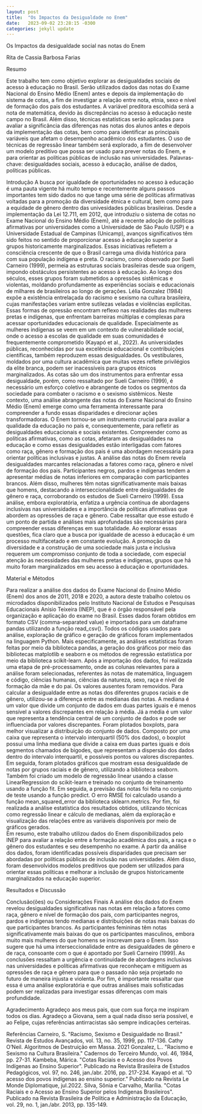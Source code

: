 ```yaml
---
layout: post
title:  "Os Impactos da Desigualdade no Enem"
date:   2023-09-02 23:28:15 -0300
categories: jekyll update
---
```

Os Impactos da desigualdade social nas notas do Enem


Rita de Cassia Barbosa Farias




Resumo
	
Este trabalho tem como objetivo explorar as desigualdades sociais de acesso à educação no Brasil. Serão utilizados dados das notas do Exame Nacional do Ensino Médio (Enem) antes e depois da implementação do sistema de cotas, a fim de investigar a relação entre nota, etnia, sexo e nível de formação dos pais dos estudantes. A variável preditora escolhida será a nota de matemática, devido às discrepâncias no acesso à educação neste campo no Brasil. Além disso, técnicas estatísticas serão aplicadas para avaliar a significância das diferenças nas notas dos alunos antes e depois da implementação das cotas, bem como para identificar as principais variáveis que afetam o desempenho acadêmico dos estudantes. O uso de técnicas de regressão linear também será explorado, a fim de desenvolver um modelo preditivo que possa ser usado para prever notas do Enem, e para orientar as políticas públicas de inclusão nas universidades.
Palavras-chave: desigualdades sociais, acesso à educação, análise de dados, políticas públicas.






















Introdução
A busca por igualdade de oportunidades no acesso à educação é uma pauta vigente há muito tempo e recentemente alguns passos importantes tem sido dados no que tange uma série de políticas afirmativas voltadas para a promoção da diversidade étnica e cultural, bem como para a equidade de gênero dentro das univesidades públicas brasileiras. Desde a implementação da Lei 12.711, em 2012, que introduziu o sistema de cotas no Exame Nacional do Ensino Médio (Enem), até a recente adoção de políticas afirmativas por universidades como a Universidade de São Paulo (USP) e a Universidade Estadual de Campinas (Unicamp), avanços significativos têm sido feitos no sentido de proporcionar acesso à educação superior a grupos historicamente marginalizados.
Essas iniciativas refletem a consciência crescente de que o Brasil carrega uma dívida histórica para com sua população indígena e preta. O racismo, como observado por Sueli Carneiro (1999), permeia as estruturas sociais brasileiras desde sua origem, impondo obstáculos persistentes ao acesso à educação. Ao longo dos séculos, esses grupos foram submetidos a opressões sistêmicas e violentas, moldando profundamente as experiências sociais e educacionais de milhares de brasileiros ao longo de gerações. 
Lélia Gonzalez (1984) expõe a existência entrelaçada do racismo e sexismo na cultura brasileira, cujas manifestações variam entre sutilezas veladas e violências explícitas. Essas formas de opressão encontram reflexo nas realidades das mulheres pretas e indígenas, que enfrentam barreiras múltiplas e complexas para acessar oportunidades educacionais de qualidade. Especialmente as mulheres indígenas se veem em um contexto de vulnerabilidade social, onde o acesso a escolas de qualidade em suas comunidades é frequentemente comprometido (Kayapó et al., 2022).
As universidades públicas, reconhecidas por sua excelência educacional e contribuições científicas, também reproduzem essas desigualdades. Os vestibulares, moldados por uma cultura acadêmica que muitas vezes reflete privilégios da elite branca, podem ser inacessíveis para grupos étnicos marginalizados. As cotas são um dos instrumentos para enfrentar essa desigualdade, porém, como ressaltado por Sueli Carneiro (1999), é necessário um esforço coletivo e abrangente de todos os segmentos da sociedade para combater o racismo e o sexismo sistêmicos.
Neste contexto, uma análise abrangente das notas do Exame Nacional do Ensino Médio (Enem) emerge como uma ferramenta interessante para compreender a fundo essas disparidades e direcionar ações transformadoras. O Enem tornou-se um instrumento crucial para avaliar a qualidade da educação no país e, consequentemente, para refletir as desigualdades educacionais e sociais existentes. Compreender como as políticas afirmativas, como as cotas, afetaram as desigualdades na educação e como essas desigualdades estão interligadas com fatores como raça, gênero e formação dos pais é uma abordagem necessária para orientar políticas inclusivas e justas.
A análise das notas do Enem revela desigualdades marcantes relacionadas a fatores como raça, gênero e nível de formação dos pais. Participantes negros, pardos e indígenas tendem a apresentar médias de notas inferiores em comparação com participantes brancos. Além disso, mulheres têm notas significativamente mais baixas que homens, destacando a interseccionalidade entre desigualdades de gênero e raça, corroborando os estudos de Sueli Carneiro (1999).
Essa análise, embora exploratória, enfatiza a urgência contínua de abordagens inclusivas nas universidades e a importância de políticas afirmativas que abordem as opressões de raça e gênero. Cabe ressaltar que esse estudo é um ponto de partida e análises mais aprofundadas são necessárias para compreender essas diferenças em sua totalidade.
Ao explorar essas questões, fica claro que a busca por igualdade de acesso à educação é um processo multifacetado e em constante evolução. A promoção da diversidade e a construção de uma sociedade mais justa e inclusiva requerem um compromisso conjunto de toda a sociedade, com especial atenção às necessidades das mulheres pretas e indígenas, grupos que há muito foram marginalizados em seu acesso à educação e oportunidades.

Material e Métodos
	
Para realizar a análise dos dados do Exame Nacional do Ensino Médio (Enem) dos anos de 2011, 2018 e 2020, a autora deste trabalho coletou os microdados disponibilizados pelo Instituto Nacional de Estudos e Pesquisas Educacionais Anísio Teixeira (INEP), que é o órgão responsável pela organização e aplicação do exame no Brasil. Esses dados foram obtidos em formato CSV (comma-separated value) e importados para um dataframe pandas utilizando a função read_csv(). Todos os códigos usados para análise, exploração de gráfico e geração de gráficos foram implementados na linguagem Python. Mais especificamente, as análises estatísticas foram feitas por meio da biblioteca pandas, a geração dos gráficos por meio das bibliotecas matplotlib e seaborn e os métodos de regressão estatística por meio da biblioteca scikit-learn.
Após a importação dos dados, foi realizada uma etapa de pré-processamento, onde as colunas relevantes para a análise foram selecionadas, referentes às notas de matemática, linguagem e código, ciências humanas, ciências da natureza, sexo, raça e nível de formação da mãe e do pai. Os valores ausentes foram removidos.
Para calcular a desigualdade entre as notas dos diferentes grupos raciais e de gênero, utilizou-se a diferença entre as medianas das notas. A mediana é um valor que divide um conjunto de dados em duas partes iguais e é menos sensível a valores discrepantes em relação à média. Já a média é um valor que representa a tendência central de um conjunto de dados e pode ser influenciada por valores discrepantes. Foram plotados boxplots, para melhor visualizar a distribuição do conjunto de dados. Composto por uma caixa que representa o intervalo interquartil (50% dos dados), o boxplot possui uma linha mediana que divide a caixa em duas partes iguais e dois segmentos chamados de bigodes, que representam a dispersão dos dados dentro do intervalo interquartil, e possíveis pontos ou valores discrepantes.  Em seguida, foram plotados gráficos que mostram essa desigualdade de notas por grupos raciais e de gênero, utilizando a biblioteca seaborn.
Também foi criado um modelo de regressão linear usando a classe LinearRegression do scikit-learn e treinado no conjunto de treinamento usando a função fit. Em seguida, a previsão das notas foi feita no conjunto de teste usando a função predict. O erro RMSE foi calculado usando a função mean_squared_error da biblioteca sklearn.metrics.
Por fim, foi realizada a análise estatística dos resultados obtidos, utilizando técnicas como regressão linear e cálculo de medianas, além da exploração e visualização das relações entre as variáveis disponíveis por meio de gráficos gerados.  <br> 
Em resumo, este trabalho utilizou dados do Enem disponibilizados pelo INEP para avaliar a relação entre a formação acadêmica dos pais, a raça e o gênero dos estudantes e seu desempenho no exame. A partir da análise dos dados, foram identificadas possíveis disparidades que precisam ser abordadas por políticas públicas de inclusão nas universidades. Além disso, foram desenvolvidos modelos preditivos que podem ser utilizados para orientar essas políticas e melhorar a inclusão de grupos historicamente marginalizados na educação superior.

Resultados e Discussão 

Conclusão(ões) ou Considerações Finais
A análise dos dados do Enem revelou desigualdades significativas nas notas em relação a fatores como raça, gênero e nível de formação dos pais, com participantes negros, pardos e indígenas tendo medianas e distribuições de notas mais baixas do que participantes brancos. As participantes femininas têm notas significativamente mais baixas do que os participantes masculinos, embora muito mais mulheres do que homens se inscrevam para o Enem. Isso sugere que há uma interseccionalidade entre as desigualdades de gênero e de raça, consoante com o que é apontado por Sueli Carneiro (1999). As conclusões ressaltam a urgência e continuidade de abordagens inclusivas nas universidades e políticas afirmativas que reconheçam e mitiguem as opressões de raça e gênero para que o passado não seja projetado no futuro de maneira injusta e violenta. Por fim, é importante ressaltar que essa é uma análise exploratória e que outras análises mais sofisticadas podem ser realizadas para investigar essas diferenças com mais profundidade.

Agradecimento 
Agradeço aos meus pais, que com sua força me inspiram todos os dias. Agradeço a Giovana, sem a qual nada disso seria possível, e ao Felipe, cujas referências antirracistas são sempre indicações certeiras.  

Referências
Carneiro, S. "Racismo, Sexismo e Desigualdade no Brasil." Revista de Estudos Avançados, vol. 13, no. 35, 1999, pp. 117-136.
Cathy O’Neil. Algoritmos de Destruição em Massa. 2021
Gonzalez, L.. "Racismo e Sexismo na Cultura Brasileira." Cadernos do Terceiro Mundo, vol. 46, 1984, pp. 27-31.
Kambeba, Márica. "Cotas Raciais e o Acesso dos Povos Indígenas ao Ensino Superior". Publicado na Revista Brasileira de Estudos Pedagógicos, vol. 97, no. 246, jan./abr. 2016, pp. 217-234.
Kayapó et al. “O acesso dos povos indígenas ao ensino superior.” Publicado na Revista Le Monde Diplomatique, jul.2022.
Silva, Sônia e Carvalho, Marília. "Cotas Raciais e o Acesso ao Ensino Superior pelos Indígenas Brasileiros". Publicado na Revista Brasileira de Política e Administração da Educação, vol. 29, no. 1, jan./abr. 2013, pp. 135-149.
